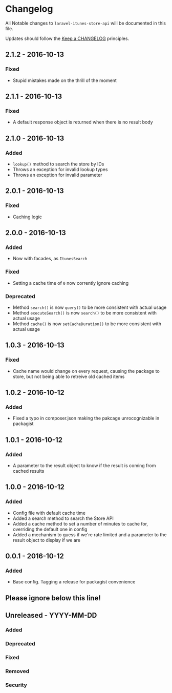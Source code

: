 # Changelog

All Notable changes to `laravel-itunes-store-api` will be documented in this file.

Updates should follow the [Keep a CHANGELOG](http://keepachangelog.com/) principles.

## 2.1.2 - 2016-10-13
### Fixed
- Stupid mistakes made on the thrill of the moment

## 2.1.1 - 2016-10-13
### Fixed
- A default response object is returned when there is no result body

## 2.1.0 - 2016-10-13
### Added
- `lookup()` method to search the store by IDs
- Throws an exception for invalid lookup types
- Throws an exception for invalid parameter

## 2.0.1 - 2016-10-13
### Fixed
- Caching logic

## 2.0.0 - 2016-10-13
### Added
- Now with facades, as `ItunesSearch`

### Fixed
- Setting a cache time of `0` now corrently ignore caching

### Deprecated
- Method `search()` is now `query()` to be more consistent with actual usage
- Method `executeSearch()` is now `search()` to be more consistent with actual usage
- Method `cache()` is now `setCacheDuration()` to be more consistent with actual usage

## 1.0.3 - 2016-10-13
### Fixed
- Cache name would change on every request, causing the package to store, but not being able to retreive old cached items

## 1.0.2 - 2016-10-12
### Added
- Fixed a typo in composer.json making the pakcage unrocognizable in packagist

## 1.0.1 - 2016-10-12
### Added
- A parameter to the result object to know if the result is coming from cached results

## 1.0.0 - 2016-10-12
### Added
- Config file with default cache time
- Added a search method to search the Store API
- Added a cache method to set a number of minutes to cache for, overriding the default one in config
- Added a mechanism to guess if we're rate limited and a parameter to the result object to display if we are

## 0.0.1 - 2016-10-12

### Added
- Base config. Tagging a release for packagist convenience

## Please ignore below this line!
## Unreleased - YYYY-MM-DD
### Added
### Deprecated
### Fixed
### Removed
### Security
